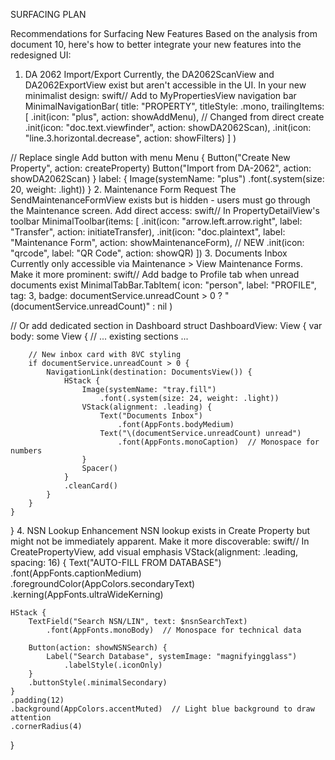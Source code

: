 SURFACING PLAN


Recommendations for Surfacing New Features
Based on the analysis from document 10, here's how to better integrate your new features into the redesigned UI:
1. DA 2062 Import/Export
Currently, the DA2062ScanView and DA2062ExportView exist but aren't accessible in the UI. In your new minimalist design:
swift// Add to MyPropertiesView navigation bar
MinimalNavigationBar(
    title: "PROPERTY",
    titleStyle: .mono,
    trailingItems: [
        .init(icon: "plus", action: showAddMenu),  // Changed from direct create
        .init(icon: "doc.text.viewfinder", action: showDA2062Scan),
        .init(icon: "line.3.horizontal.decrease", action: showFilters)
    ]
)

// Replace single Add button with menu
Menu {
    Button("Create New Property", action: createProperty)
    Button("Import from DA-2062", action: showDA2062Scan)
} label: {
    Image(systemName: "plus")
        .font(.system(size: 20, weight: .light))
}
2. Maintenance Form Request
The SendMaintenanceFormView exists but is hidden - users must go through the Maintenance screen. Add direct access:
swift// In PropertyDetailView's toolbar
MinimalToolbar(items: [
    .init(icon: "arrow.left.arrow.right", label: "Transfer", action: initiateTransfer),
    .init(icon: "doc.plaintext", label: "Maintenance Form", action: showMaintenanceForm),  // NEW
    .init(icon: "qrcode", label: "QR Code", action: showQR)
])
3. Documents Inbox
Currently only accessible via Maintenance > View Maintenance Forms. Make it more prominent:
swift// Add badge to Profile tab when unread documents exist
MinimalTabBar.TabItem(
    icon: "person",
    label: "PROFILE",
    tag: 3,
    badge: documentService.unreadCount > 0 ? "\(documentService.unreadCount)" : nil
)

// Or add dedicated section in Dashboard
struct DashboardView: View {
    var body: some View {
        // ... existing sections ...
        
        // New inbox card with 8VC styling
        if documentService.unreadCount > 0 {
            NavigationLink(destination: DocumentsView()) {
                HStack {
                    Image(systemName: "tray.fill")
                        .font(.system(size: 24, weight: .light))
                    VStack(alignment: .leading) {
                        Text("Documents Inbox")
                            .font(AppFonts.bodyMedium)
                        Text("\(documentService.unreadCount) unread")
                            .font(AppFonts.monoCaption)  // Monospace for numbers
                    }
                    Spacer()
                }
                .cleanCard()
            }
        }
    }
}
4. NSN Lookup Enhancement
NSN lookup exists in Create Property but might not be immediately apparent. Make it more discoverable:
swift// In CreatePropertyView, add visual emphasis
VStack(alignment: .leading, spacing: 16) {
    Text("AUTO-FILL FROM DATABASE")
        .font(AppFonts.captionMedium)
        .foregroundColor(AppColors.secondaryText)
        .kerning(AppFonts.ultraWideKerning)
    
    HStack {
        TextField("Search NSN/LIN", text: $nsnSearchText)
            .font(AppFonts.monoBody)  // Monospace for technical data
        
        Button(action: showNSNSearch) {
            Label("Search Database", systemImage: "magnifyingglass")
                .labelStyle(.iconOnly)
        }
        .buttonStyle(.minimalSecondary)
    }
    .padding(12)
    .background(AppColors.accentMuted)  // Light blue background to draw attention
    .cornerRadius(4)
}